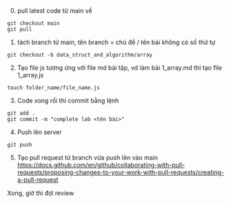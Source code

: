 0. pull latest code từ main về

```
git checkout main
git pull
```

1. tách branch từ main, tên branch = chủ đề / tên bài không có số thứ tự

```
git checkout -b data_struct_and_algorithm/array
```

2. Tạo file js tương ứng với file md bài tập, vd làm bài 1_array.md thì tạo file 1_array.js

```
touch folder_name/file_name.js
```

3. Code xong rồi thì commit bằng lệnh

```
git add .
git commit -m "complete lab <tên bài>"
```

4. Push lên server

```
git push
```

5. Tạo pull request từ branch vừa push lên vào main https://docs.github.com/en/github/collaborating-with-pull-requests/proposing-changes-to-your-work-with-pull-requests/creating-a-pull-request

Xong, giờ thì đợi review
